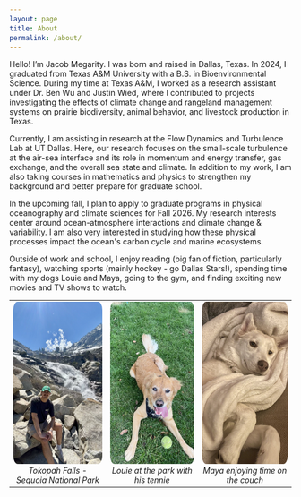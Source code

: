 ```yaml
---
layout: page
title: About
permalink: /about/
---
```


Hello! I’m Jacob Megarity. I was born and raised in Dallas, Texas. In 2024, I graduated from Texas A&M University with a B.S. in Bioenvironmental Science. During my time at Texas A&M, I worked as a research assistant under Dr. Ben Wu and Justin Wied, where I contributed to projects investigating the effects of climate change and rangeland management systems on prairie biodiversity, animal behavior, and livestock production in Texas. 

Currently, I am assisting in research at the Flow Dynamics and Turbulence Lab at UT Dallas. Here, our research focuses on the small-scale turbulence at the air-sea interface and its role in momentum and energy transfer, gas exchange, and the overall sea state and climate. In addition to my work, I am also taking courses in mathematics and physics to strengthen my background and better prepare for graduate school.

In the upcoming fall, I plan to apply to graduate programs in physical oceanography and climate sciences for Fall 2026. My research interests center around ocean-atmosphere interactions and climate change & variability. I am also very interested in studying how these physical processes impact the ocean's carbon cycle and marine ecosystems. 

Outside of work and school, I enjoy reading (big fan of fiction, particularly fantasy), watching sports (mainly hockey - go Dallas Stars!), spending time with my dogs Louie and Maya, going to the gym, and finding exciting new movies and TV shows to watch.

<style>
table, td, tr {
  border: none !important;
  outline: none !important;
}
</style>

<table style="border: none; border-collapse: collapse;">
  <tr>
    <td align="center" style="border: none;">
      <img src="/assets/img/main_imgs/Personal_Image.jpg" alt="Jacob Megarity"
        style="width:260px; height:290px; object-fit:cover; border-radius: 5%;" /><br>
      <em>Tokopah Falls - Sequoia National Park</em>
    </td>
    <td align="center" style="border: none;">
      <img src="/assets/img/main_imgs/Louie.jpg" alt="Louie"
        style="width:260px; height:290px; object-fit:cover; border-radius: 5%;" /><br>
      <em>Louie at the park with his tennie</em>
    </td>
    <td align="center" style="border: none;">
      <img src="/assets/img/main_imgs/Maya.jpg" alt="Maya"
        style="width:250px; height:290px; object-fit:cover; border-radius: 5%;" /><br>
      <em>Maya enjoying time on the couch</em>
    </td>
  </tr>
</table>
